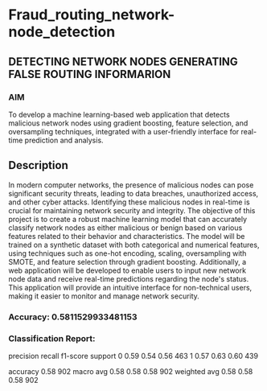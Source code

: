 # Fraud_routing_network-node_detection

## DETECTING NETWORK NODES GENERATING FALSE ROUTING INFORMARION

### AIM
To develop a machine learning-based web application that detects malicious network nodes using gradient boosting, feature selection, and oversampling techniques, integrated with a user-friendly interface for real-time prediction and analysis. 

## Description
In modern computer networks, the presence of malicious nodes can pose significant security threats, leading to data breaches, unauthorized access, and other cyber attacks. Identifying these malicious nodes in real-time is crucial for maintaining network security and integrity. The objective of this project is to create a robust machine learning model that can accurately classify network nodes as either malicious or benign based on various features related to their behavior and characteristics. The model will be trained on a synthetic dataset with both categorical and numerical features, using techniques such as one-hot encoding, scaling, oversampling with SMOTE, and feature selection through gradient boosting. Additionally, a web application will be developed to enable users to input new network node data and receive real-time predictions regarding the node's status. This application will provide an intuitive interface for non-technical users, making it easier to monitor and manage network security.

### Accuracy: 0.5811529933481153

### Classification Report:
  precision recall f1-score support
0 0.59        0.54     0.56   463
1 0.57        0.63     0.60   439

accuracy               0.58 902
macro avg    0.58 0.58 0.58 902
weighted avg 0.58 0.58 0.58 902

